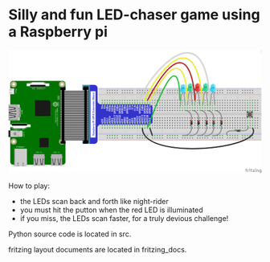 # Silly and fun LED-chaser game using a Raspberry pi

![](fritzing_docs/led_chaser_game_bb.png)

How to play:
- the LEDs scan back and forth like night-rider
- you must hit the putton when the red LED is illuminated
- if you miss, the LEDs scan faster, for a truly devious challenge!

Python source code is located in src.

fritzing layout documents are located in fritzing_docs.
